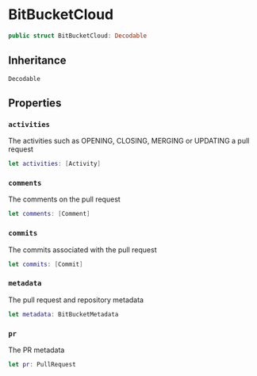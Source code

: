 # BitBucketCloud

``` swift
public struct BitBucketCloud:​ Decodable
```

## Inheritance

`Decodable`

## Properties

### `activities`

The activities such as OPENING, CLOSING, MERGING or UPDATING a pull request

``` swift
let activities:​ [Activity]
```

### `comments`

The comments on the pull request

``` swift
let comments:​ [Comment]
```

### `commits`

The commits associated with the pull request

``` swift
let commits:​ [Commit]
```

### `metadata`

The pull request and repository metadata

``` swift
let metadata:​ BitBucketMetadata
```

### `pr`

The PR metadata

``` swift
let pr:​ PullRequest
```
